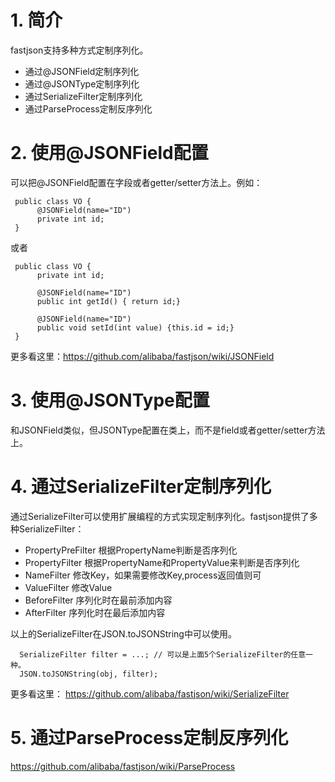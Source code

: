 # 1. 简介
fastjson支持多种方式定制序列化。
* 通过@JSONField定制序列化
* 通过@JSONType定制序列化
* 通过SerializeFilter定制序列化
* 通过ParseProcess定制反序列化

# 2. 使用@JSONField配置
可以把@JSONField配置在字段或者getter/setter方法上。例如：

     public class VO {
          @JSONField(name="ID")
          private int id;
     }

或者

     public class VO {
          private int id;
     
          @JSONField(name="ID")
          public int getId() { return id;}

          @JSONField(name="ID")
          public void setId(int value) {this.id = id;}
     }

更多看这里：https://github.com/alibaba/fastjson/wiki/JSONField

# 3. 使用@JSONType配置
和JSONField类似，但JSONType配置在类上，而不是field或者getter/setter方法上。

# 4. 通过SerializeFilter定制序列化
通过SerializeFilter可以使用扩展编程的方式实现定制序列化。fastjson提供了多种SerializeFilter：
* PropertyPreFilter 根据PropertyName判断是否序列化
* PropertyFilter 根据PropertyName和PropertyValue来判断是否序列化
* NameFilter 修改Key，如果需要修改Key,process返回值则可
* ValueFilter 修改Value
* BeforeFilter 序列化时在最前添加内容
* AfterFilter 序列化时在最后添加内容

以上的SerializeFilter在JSON.toJSONString中可以使用。

      SerializeFilter filter = ...; // 可以是上面5个SerializeFilter的任意一种。
      JSON.toJSONString(obj, filter);

更多看这里：
https://github.com/alibaba/fastjson/wiki/SerializeFilter

# 5. 通过ParseProcess定制反序列化
https://github.com/alibaba/fastjson/wiki/ParseProcess